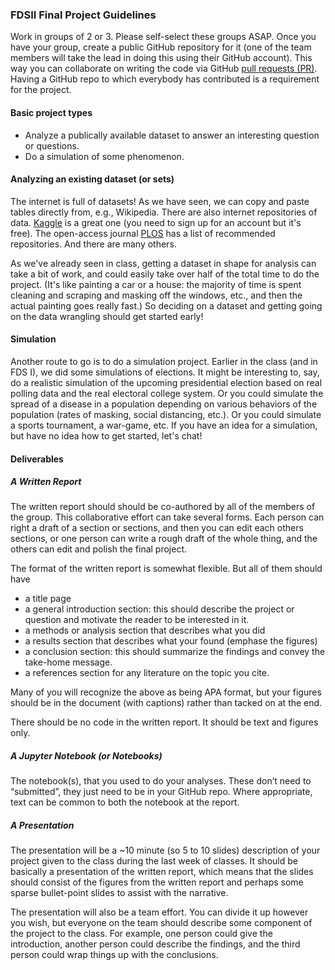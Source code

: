 ### FDSII Final Project Guidelines

Work in groups of 2 or 3. Please self-select these groups ASAP. Once you have your group, create a public GitHub repository for it (one of the team members will take the lead in doing this using their GitHub account). This way you can collaborate on writing the code via GitHub  [pull requests (PR)](https://docs.github.com/en/pull-requests/collaborating-with-pull-requests/proposing-changes-to-your-work-with-pull-requests/about-pull-requests). Having a GitHub repo to which everybody has contributed is a  requirement for the project.

#### Basic project types

* Analyze a publically available dataset to answer an interesting question or questions.
* Do a simulation of some phenomenon.

#### Analyzing an existing dataset (or sets)

The internet is full of datasets! As we have seen, we can copy and paste tables directly from, e.g., Wikipedia. There are also internet repositories of data. [Kaggle](https://www.kaggle.com/datasets) is a great one (you need to sign up for an account but it's free). The open-access journal [PLOS](https://journals.plos.org/plosone/s/recommended-repositories) has a list of recommended repositories. And there are many others.

As we've already seen in class, getting a dataset in shape for analysis can take a bit of work, and could easily take over half of the total time to do the project. (It's like painting a car or a house: the majority of time is spent cleaning and scraping and masking off the windows, etc., and then the actual painting goes really fast.) So deciding on a dataset and getting going on the data wrangling should get started early!

#### Simulation

Another route to go is to do a simulation project. Earlier in the class (and in FDS I), we did some simulations of elections. It might be interesting to, say, do a realistic simulation of the upcoming presidential election based on real polling data and the real electoral college system. Or you could simulate the spread of a disease in a population depending on various behaviors of the population (rates of masking, social distancing, etc.). Or you could simulate a sports tournament, a war-game, etc. If you have an idea for a simulation, but have no idea how to get started, let's chat!



#### Deliverables

##### A Written Report

The written report should should be co-authored by all of the members of the group. This collaborative effort can take several forms. Each person can right a draft of a section or sections, and then you can edit each others sections, or one person can write a rough draft of the whole thing, and the others can edit and polish the final project. 

The format of the written report is somewhat flexible. But all of them should have 

* a title page
* a general introduction section: this should describe the project or question and motivate the reader to be interested in it.
* a methods or analysis section that describes what you did
* a results section that describes what your found (emphase the figures)
* a conclusion section: this should summarize the findings and convey the take-home message.
* a references section for any literature on the topic you cite.

Many of you will recognize the above as being APA format, but your figures should be in the document (with captions) rather than tacked on at the end.

There should be no code in the written report. It should be text and figures only.

##### A Jupyter Notebook (or Notebooks)

The notebook(s), that you used to do your analyses. These don’t need to “submitted”, they just need to be in your GitHub repo. Where appropriate, text can be common to both the notebook at the report.

##### A Presentation

The presentation will be a ~10 minute (so 5 to 10 slides) description of your project given to the class during the last week of classes. It should be basically a presentation of the written report, which means that the slides should consist of the figures from the written report and perhaps some sparse bullet-point slides to assist with the narrative. 

The presentation will also be a team effort. You can divide it up however you wish, but everyone on the team should describe some component of the project to the class. For example, one person could give the introduction, another person could describe the findings, and the third person could wrap things up with the conclusions. 

